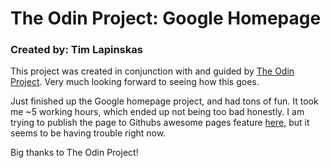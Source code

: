 # The Odin Project: Google Homepage

### Created by: Tim Lapinskas

This project was created in conjunction with and guided by [The Odin Project](http://www.theodinproject.com/web-development-101). Very much looking forward to seeing how this goes.

Just finished up the Google homepage project, and had tons of fun. It took me ~5 working hours, which ended up not being too bad honestly. I am trying to publish the page to Githubs awesome pages feature [here](https://tlapinsk.github.io/google-homepage/), but it seems to be having trouble right now. 

Big thanks to The Odin Project!